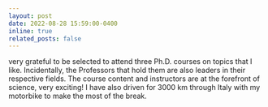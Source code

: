 ```yaml
---
layout: post
date: 2022-08-28 15:59:00-0400
inline: true
related_posts: false
---
```


very grateful to be selected to attend three Ph.D. courses on topics that I like. Incidentally, the Professors that hold them are also leaders in their respective fields. The course content and instructors are at the forefront of science, very exciting! I have also driven for 3000 km through Italy with my motorbike to make the most of the break. 
